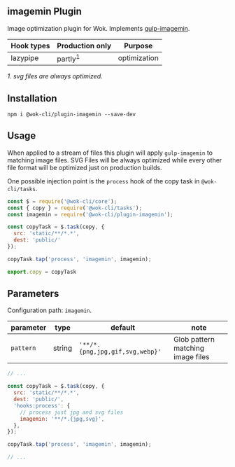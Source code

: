 ## imagemin Plugin

Image optimization plugin for Wok. Implements [gulp-imagemin](https://www.npmjs.com/package/gulp-imagemin).

| Hook types | Production only    | Purpose      |
| ---------- | ------------------ | ------------ |
| lazypipe   | partly<sup>1</sup> | optimization |

_1. svg files are always optimized._

## Installation

```
npm i @wok-cli/plugin-imagemin --save-dev
```

## Usage

When applied to a stream of files this plugin will apply `gulp-imagemin` to matching image files. SVG Files will be always optimized while every other file format will be optimized just on production builds.

One possible injection point is the `process` hook of the copy task in `@wok-cli/tasks`.

```js
const $ = require('@wok-cli/core');
const { copy } = require('@wok-cli/tasks');
const imagemin = require('@wok-cli/plugin-imagemin');

const copyTask = $.task(copy, {
  src: 'static/**/*.*',
  dest: 'public/'
});

copyTask.tap('process', 'imagemin', imagemin);

export.copy = copyTask
```

## Parameters

Configuration path: `imagemin`.

| parameter | type   | default                         | note                              |
| --------- | ------ | ------------------------------- | --------------------------------- |
| `pattern` | string | `'**/*.{png,jpg,gif,svg,webp}'` | Glob pattern matching image files |

```js
// ...

const copyTask = $.task(copy, {
  src: 'static/**/*.*',
  dest: 'public/',
  'hooks:process': {
    // process just jpg and svg files
    imagemin: '**/*.{jpg,svg}',
  },
});

copyTask.tap('process', 'imagemin', imagemin);

// ...
```
